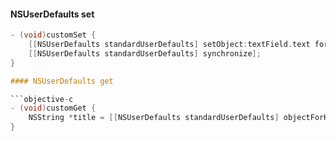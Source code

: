 #### NSUserDefaults set

```objective-c
- (void)customSet {
    [[NSUserDefaults standardUserDefaults] setObject:textField.text forKey:@"mainTitle"];
    [[NSUserDefaults standardUserDefaults] synchronize];
}

#### NSUserDefaults get

```objective-c
- (void)customGet {
    NSString *title = [[NSUserDefaults standardUserDefaults] objectForKey:@"mainTitle"];
}
```
